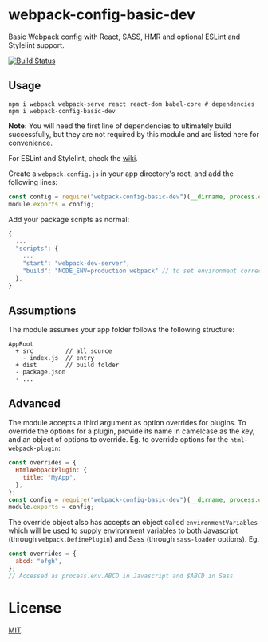 # webpack-config-basic-dev

Basic Webpack config with React, SASS, HMR and optional ESLint and Stylelint support.

[![Build Status](https://img.shields.io/travis/adityavm/webpack-config-basic-dev/master.svg?style=flat-square)](https://travis-ci.org/adityavm/webpack-config-basic-dev)


## Usage

```shell
npm i webpack webpack-serve react react-dom babel-core # dependencies
npm i webpack-config-basic-dev
```
**Note:** You will need the first line of dependencies to ultimately build successfully, but they are not required by this module and are listed here for convenience.

For ESLint and Stylelint, check the [wiki][1].

Create a `webpack.config.js` in your app directory's root, and add the following lines:

```javascript
const config = require("webpack-config-basic-dev")(__dirname, process.env.NODE_ENV);
module.exports = config;
```

Add your package scripts as normal:

```javascript
{
  ...
  "scripts": {
    ...
    "start": "webpack-dev-server",
    "build": "NODE_ENV=production webpack" // to set environment correctly
  },
}
```

## Assumptions

The module assumes your app folder follows the following structure:

```
AppRoot
  + src         // all source
    - index.js  // entry
  + dist        // build folder
  - package.json
  - ...
```

## Advanced

The module accepts a third argument as option overrides for plugins. To override the options for a plugin, provide its name in camelcase as the key, and an object of options to override. Eg. to override options for the `html-webpack-plugin`:

```javascript
const overrides = {
  HtmlWebpackPlugin: {
    title: "MyApp",
  },
};
const config = require("webpack-config-basic-dev")(__dirname, process.env.NODE_ENV, overrides);
module.exports = config;
```

The override object also has accepts an object called `environmentVariables` which will be used to supply environment variables to both Javascript (through `webpack.DefinePlugin`) and Sass (through `sass-loader` options). Eg.

```javascript
const overrides = {
  abcd: "efgh",
};
// Accessed as process.env.ABCD in Javascript and $ABCD in Sass
```

# License

[MIT][2].

[1]: https://github.com/adityavm/webpack-config-basic-dev/wiki/Additional-Notes
[2]: https://github.com/adityavm/webpack-config-basic-dev/blob/master/LICENSE
